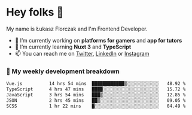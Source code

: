 # Hey folks 👋

My name is Łukasz Florczak and I'm Frontend Developer. 

- 🔭 I’m currently working on **platforms for gamers** and **app for tutors**
- 🌱 I’m currently learning **Nuxt 3** and **TypeScript**
- 📫 You can reach me on [Twitter](https://twitter.com/lukaszflorczak), [LinkedIn](https://pl.linkedin.com/in/lukasz-florczak) or [Instagram](https://instagram.com/lukaszflorczak)


### 🧮 My weekly development breakdown

<!--START_SECTION:waka-->

```txt
Vue.js          14 hrs 54 mins  ████████████▒░░░░░░░░░░░░   48.92 %
TypeScript      4 hrs 47 mins   ████░░░░░░░░░░░░░░░░░░░░░   15.72 %
JavaScript      3 hrs 54 mins   ███▒░░░░░░░░░░░░░░░░░░░░░   12.85 %
JSON            2 hrs 45 mins   ██▒░░░░░░░░░░░░░░░░░░░░░░   09.05 %
SCSS            1 hr 22 mins    █░░░░░░░░░░░░░░░░░░░░░░░░   04.49 %
```

<!--END_SECTION:waka-->

<!--
**lukaszflorczak/lukaszflorczak** is a ✨ _special_ ✨ repository because its `README.md` (this file) appears on your GitHub profile.

Here are some ideas to get you started:

- 🔭 I’m currently working on ...
- 🌱 I’m currently learning ...
- 👯 I’m looking to collaborate on ...
- 🤔 I’m looking for help with ...
- 💬 Ask me about ...
- 📫 How to reach me: ...
- 😄 Pronouns: ...
- ⚡ Fun fact: ...
-->

